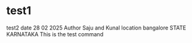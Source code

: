 # test1
test2
date 28 02 2025
Author Saju and Kunal
location bangalore
STATE KARNATAKA
This is the test command
